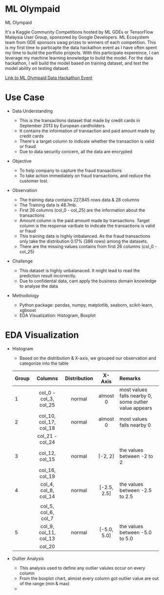 # ML Olympaid

ML Olympaid 

It's a Kaggle Community Competitions hosted by ML GDEs or TensorFlow Malaysia User Group, sponsored by Google Developers. ML Ecosystem team from GDE sponsors swag prizes to winners of each competition. This is my first time to particapte the data hackathon event as I have often spent my time to build the portfolio projects.
With this participate expereince, I can leverage my machine learning knowledge to build the model. For the data hackathon, I will build the model based on training dataset, and test the model ability on testing dataset.

[Link to ML Olympaid Data Hackathon Event](https://www.kaggle.com/c/ml-olympiad-tensorflow-malaysia-user-group/overview)

# Use Case

- Data Understanding
  * This is the transactions dataset that made by credit cards in September 2013 by European cardholders.
  * It contains the information of transaction and paid amount made by credit cards
  * There's a target column to indicate whether the transaction is valid or fraud
  * Due to data security concern, all the data are encrypted
  
- Objective
  * To help company to capture the fraud transactions
  * To take action immediately on fraud transactions, and reduce the customer lost.

- Observation
  * The training data contains 227,845 rows data & 28 columns
  * The Training data is 48.7mb.
  * First 26 columns (col_0 - col_25) are the information about the transactions
  * Amount column is the paid amount made by transactions. Target column is the response varibale to indicate the transactions is valid or fraud
  * This training data is highly imbalanced. As the fraud transactions only take the distribution 0.17% (386 rows) among the datasets.
  * There are the missing values contains from first 26 columns (col_0 - col_25)

- Challenge
  * This dataset is highly unbalanaced. It might lead to read the prediction result incorrectly.
  * Due to confidental data, cant apply the business domain knowledge to analyse the data

- Methodology
  * Python package: pandas, numpy, matplotlib, seaborn, scikit-learn, xgboost
  * EDA Visualization: Histogram, Boxplot

# EDA Visualization

- Histogram
  * Based on the distribution & X-axis, we grouped our observation and categorize into the table

  | Group| Columns                | Distribution  | X-Axis     | Remarks                                               |
  | ---  |:-------------:         |:-------------:|:--------:  |:------------------------------------------------------|
  | 1    | col_0 - col_3, col_25  | normal        | almost 0   | most values falls nearby 0, some outlier value appears|
  | 2    | col_10, col_17, col_18 | normal        | almost 0   | most values falls nearby 0                            |
  |		    | col_21 - col_24        |               |            |                                                       |
  | 3    | col_12, col_15         | normal        |[-2, 2]     | the values between -2 to 2                            |
  |      | col_16, col_19         |               |            |                        							                        | 
  | 4    | col_4, col_8, col_14   | normal        |[-2.5, 2.5] | the values between -2.5 to 2.5                        |
  |      |                        |               |            |                        							                        | 
  |      | col_5, col_6, col_7    |               |            |                        							                        | 
  | 5    | col_9, col_11, col_13  | normal        |[-5.0, 5.0] | the values between -5.0 to 5.0                        |   
  |      | col_20                 |               |            |                        							                        | 


- Outlier Analysis
  * This analysis used to define any outlier valules occur on every column
  * From the boxplot chart, almost every column got outlier value are out of the range (min & max)
  * 
